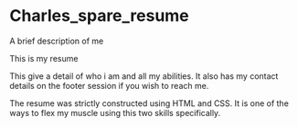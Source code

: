 # Charles_spare_resume
A brief description of me 

This is my resume

This give a detail of who i am and all my abilities. It also has my contact details on the footer session if you wish to reach me.

The resume was strictly constructed using HTML and CSS. It is one of the ways to flex my muscle using this two skills specifically.
